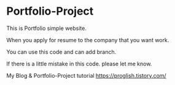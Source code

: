 # Portfolio-Project

This is Portfolio simple website.
  
When you apply for resume to the company that you want work.
 
You can use this code and can add branch.

If there is a little mistake in this code. please let me know. 
  
My Blog & Portfolio-Project tutorial https://proglish.tistory.com/
  
 
 
  
